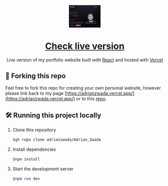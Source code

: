 <div align="center">
  <img alt="Logo" src="https://github.com/adrianzwada/Adrian_Zwada/blob/main/src/assets/screenshot.png" width="100" />
</div>
<h1 align="center">
 <a href="https://adrianzwada.vercel.app/" target="_blank">Check live version</a>
</h1>
<p align="center">
  Live version of my portfolio website built with <a href="https://react.dev/" target="_blank">React</a> and hosted with <a href="https://vercel.com/" target="_blank">Vercel</a>
</p>


## 🚨 Forking this repo

Feel free to fork this repo for creating your own personal website, however please link back to my page [https://adrianzwada.vercel.app/](https://adrianzwada.vercel.app/) or to this [repo](https://github.com/adrianzwada/Adrian_Zwada).

## 🛠 Running this project locally

1. Clone this repository

   ```sh
   $gh repo clone adrianzwada/Adrian_Zwada
   ```

2. Install dependencies

   ```sh
   $npm install
   ```

3. Start the development server

   ```sh
   $npm run dev
   ```